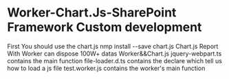 # Worker-Chart.Js-SharePoint Framework Custom development
First You should use the chart.js
    nmp install --save chart.js
Chart.js Report With Worker can dispose 100W+ datas
Worker&amp;&amp;Chart.js
jquery-webpart.ts contains the main function
file-loader.d.ts contains the declare which tell us how to load a js file
test.worker.js contains the worker's main function
